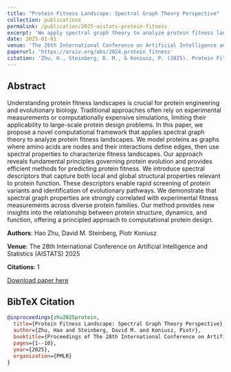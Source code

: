 ```yaml
---
title: "Protein Fitness Landscape: Spectral Graph Theory Perspective"
collection: publications
permalink: /publication/2025-aistats-protein-fitness
excerpt: 'We apply spectral graph theory to analyze protein fitness landscapes, providing new insights into protein evolution and design principles.'
date: 2025-01-01
venue: 'The 28th International Conference on Artificial Intelligence and Statistics (AISTATS)'
paperurl: 'https://arxiv.org/abs/2024.protein_fitness'
citation: 'Zhu, H., Steinberg, D. M., & Koniusz, P. (2025). Protein Fitness Landscape: Spectral Graph Theory Perspective. <i>The 28th International Conference on Artificial Intelligence and Statistics</i>.'
---
```


## Abstract

Understanding protein fitness landscapes is crucial for protein engineering and evolutionary biology. Traditional approaches often rely on experimental measurements or computationally expensive simulations, limiting their applicability to large-scale protein design problems. In this paper, we propose a novel computational framework that applies spectral graph theory to analyze protein fitness landscapes. We model proteins as graphs where amino acids are nodes and their interactions define edges, then use spectral properties to characterize fitness landscapes. Our approach reveals fundamental principles governing protein evolution and provides efficient methods for predicting protein fitness. We introduce spectral descriptors that capture both local and global structural properties relevant to protein function. These descriptors enable rapid screening of protein variants and identification of evolutionary pathways. We demonstrate that spectral graph properties are strongly correlated with experimental fitness measurements across diverse protein families. Our method provides new insights into the relationship between protein structure, dynamics, and function, offering a principled approach to computational protein design.

**Authors**: Hao Zhu, David M. Steinberg, Piotr Koniusz

**Venue**: The 28th International Conference on Artificial Intelligence and Statistics (AISTATS) 2025

**Citations**: 1

[Download paper here](https://arxiv.org/abs/2024.protein_fitness)

## BibTeX Citation

```bibtex
@inproceedings{zhu2025protein,
  title={Protein Fitness Landscape: Spectral Graph Theory Perspective},
  author={Zhu, Hao and Steinberg, David M. and Koniusz, Piotr},
  booktitle={Proceedings of The 28th International Conference on Artificial Intelligence and Statistics},
  pages={1--10},
  year={2025},
  organization={PMLR}
}
```